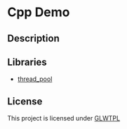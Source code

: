 # Cpp Demo

## Description

## Libraries

* [thread_pool](./src/thread_pool)

## License

This project is licensed under [GLWTPL](https://github.com/me-shaon/GLWTPL/blob/master/LICENSE)

